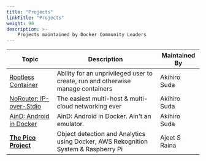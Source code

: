 ```yaml
---
title: "Projects"
linkTitle: "Projects"
weight: 90
description: >-
    Projects maintained by Docker Community Leaders
---
```


| Topic     | Description        |  Maintained By |
|-----------|-----------------|-----------------|
| [Rootless Container](https://rootlesscontaine.rs/) | Ability for an unprivileged user to create, run and otherwise manage containers | Akihiro Suda |
| [NoRouter: IP-over-Stdio](https://github.com/norouter/norouter ) | The easiest multi-host & multi-cloud networking ever | Akihiro Suda  |
| [AinD: Android in Docker](https://github.com/aind-containers/aind ) | AinD: Android in Docker. Ain't an emulator. | Akihiro Suda |
| [**The Pico Project**](https://github.com/collabnix/pico)   | Object detection and Analytics using Docker, AWS Rekognition System & Raspberry Pi       | Ajeet S Raina |

